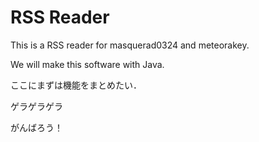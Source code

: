 # RSS Reader

This is a RSS reader for masquerad0324 and meteorakey.

We will make this software with Java.

ここにまずは機能をまとめたい．

ゲラゲラゲラ

がんばろう！
